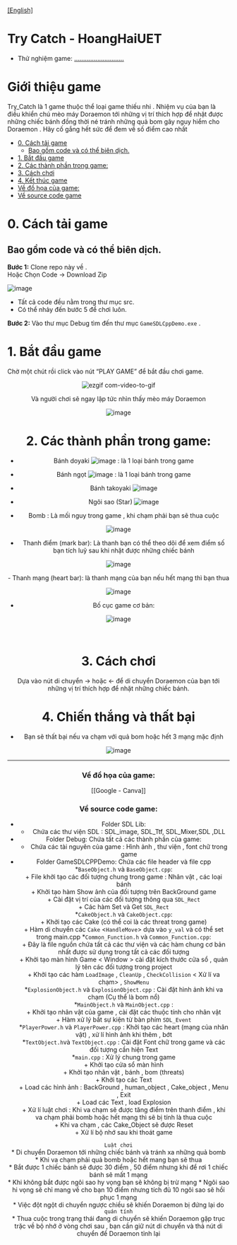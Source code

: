 [[English]](README_en.md)

# Try Catch - HoangHaiUET

- Thử nghiệm game: [............................](.......)

# Giới thiệu game

Try_Catch là 1 game thuộc thể loại game thiếu nhi . Nhiệm vụ của bạn là điều khiển chú mèo máy Doraemon tới những vị trí thích hợp để nhặt được những chiếc bánh đồng thời né tránh những quả bom gây nguy hiểm cho Doraemon . Hãy cố gắng hết sức để đem về số điểm cao nhất  

- [0. Cách tải game](#0-cách-tải-game)
    * [ Bao gồm code và có thể biên dịch.](#bao-gồm-code-và-có-thể-biên-dịch)
- [1. Bắt đầu game](#1bắt-đầu-game)
- [2. Các thành phần trong game:](#2-các-thành-phần-trong-game)
- [3. Cách chơi](#3-cách-chơi)
- [4. Kết thúc game](#4-kết-thúc-game)
- [Về đồ họa của game:](#về-đồ-họa-của-game)
- [Về source code game](#về-source-code-game)

# 0. Cách tải game

## Bao gồm code và có thể biên dịch.

**Bước 1:** Clone repo này về . <br/>
Hoặc Chọn Code -> Download Zip 

![image](resources/preview/download.jpg)

- Tất cả code đều nằm trong thư mục src.<br/>
- Có thể nhảy đến bước 5 để chơi luôn.

**Bước 2:** Vào thư mục Debug tìm đến thư mục `GameSDLCppDemo.exe` .<br/>


# 1. Bắt đầu game

Chờ một chút rồi click vào nút “PLAY GAME” để bắt đầu chơi game.
<div style="text-align: center;">

![ezgif com-video-to-gif](resources/preview/loading.jpg)




Và người chơi sẽ ngay lập tức nhìn thấy mèo máy Doraemon 
<div style="text-align: center;">

![image](resources/preview/menu.png)

</div>

# 2. Các thành phần trong game:

-    Bánh doyaki ![image](resources/preview/doyaki.png)
     : là 1 loại bánh trong game

-    Bánh ngọt ![image](resources/preview/cake.png)
     : là 1 loại bánh trong game

-   Bánh takoyaki ![image](resources/preview/takoyaki.png)

-  Ngôi sao (Star) ![image](resources/preview/star.png)
<div style="text-align: center;">


- Bomb : Là mối nguy trong game , khi chạm phải bạn sẽ thua cuộc

<div style="text-align: center;">

![image](resources/preview/bom.png)
</div>

- Thanh điểm (mark bar): Là thanh bạn có thể theo dõi để xem điểm số bạn tích luỹ sau khi nhặt được những chiếc bánh

<div style="text-align: center;">

![image](resources/preview/mark_bar.jpg)
</div>
- Thanh mạng (heart bar): là thanh mạng của bạn nếu hết mạng thì bạn thua
<div style="text-align: center;">

![image](resources/preview/heart_bar.jpg)
</div>

- Bố cục game cơ bản:

<div style="text-align: center;">

![image](resources/preview/first_game.jpg)
</div>

 

# 3. Cách chơi

Dựa vào nút di chuyển -> hoặc <- để di chuyển Doraemon của bạn tới những vị trí thích hợp để nhặt những chiếc bánh.<br/>

# 4. Chiến thắng và thất bại

- Bạn sẽ thất bại nếu va chạm với quả bom hoặc hết 3 mạng mặc định

<div style="text-align: center;">

![image](resources/preview/bkexit.png)
</div>

---

### Về đồ họa của game:

[[Google - Canva]]

### Về source code game:

- Folder SDL Lib:<br/>
    * Chứa các thư viện SDL : SDL_image, SDL_Ttf, SDL_Mixer,SDL ,DLL<br/>
- Folder Debug: Chứa tất cả các thành phần của game:<br/>
    * Chứa các tài nguyên của game : Hình ảnh , thư viện , font chữ trong game <br/>
- Folder GameSDLCPPDemo: Chứa các file header và file cpp <br/>
    *`BaseObject.h` và `BaseObject.cpp`:<br/>
        + File khởi tạo các đối tượng chung trong game : Nhân vật , các loại bánh <br/>
        + Khởi tạo hàm Show ảnh của đối tượng trên BackGround game <br/>
        + Cài đặt vị trí của các đối tượng thông qua `SDL_Rect` <br/>
        + Các hàm Set và Get `SDL_Rect` <br/>
    *`CakeObject.h` và `CakeObject.cpp`: <br/>
        + Khởi tạo các Cake (có thể coi là các threat trong game)<br/>
        + Hàm di chuyển các `Cake` <`HandleMove`> dựa vào `y_val` và có thể set trong main.cpp 
    *`Common_Function.h` và `Common_Function.cpp`:<br/>
        + Đây là file nguồn chứa tất cả các thư viện và các hàm chung cơ bản nhất được sử dụng trong tất cả các đối tượng <br/>
        + Khởi tạo màn hình Game < Window > cài đặt kích thước cửa sổ , quản lý tên các đối tượng trong project<br/>
        + Khởi tạo các hàm `LoadImage` , `CleanUp` , `CheckCollision` < Xử lí va chạm> , `ShowMenu`<br/>
    *`ExplosionObject.h` và  `ExplosionObject.cpp` : Cài đặt hình ảnh khi va chạm (Cụ thể là bom nổ) <br/>
    *`MainObject.h` và `MainObject.cpp` : <br/>
        + Khởi tạo nhân vật của game , cài đặt các thuộc tính cho nhân vật <br/>
        + Hàm xử lý bắt sự kiện từ bàn phím `SDL_Event`<br/>
    *`PlayerPower.h` và `PlayerPower.cpp` : Khởi tạo các heart (mạng của nhân vật) , xử lí hình ảnh khi thêm , bớt<br/>
    *`TextObject.h`và `TextObject.cpp` : Cài đặt Font chữ trong game và các đối tượng cần hiện Text<br/>
    *`main.cpp` : Xử lý chung trong game<br/>
        + Khởi tạo cửa sổ màn hình <br/>
        + Khởi tạo nhân vật , bánh , bom (threats) <br/>
        + Khởi tạo các Text<br/>
        + Load các hình ảnh : BackGround , human_object , Cake_object , Menu , Exit<br/> 
        + Load các Text , load Explosion <br/>
        + Xử lí luật chơi : Khi va chạm sẽ được tăng điểm trên thanh điểm , khi va chạm phải bomb hoặc hết mạng thì sẽ bị tính là thua cuộc <br/>
        + Khi va chạm , các Cake_Object sẽ được Reset <br/>
        + Xử lí bộ nhớ sau khi thoát game <br/>

`Luật chơi`<br/>
        *   Di chuyển Doraemon tới những chiếc bánh và tránh xa những quả bomb<br/>
        *   Khi va chạm phải quả bomb hoặc hết mang bạn sẽ thua <br/>
        *   Bắt được 1 chiếc bánh sẽ được 30 điểm , 50 điểm nhưng khi để rơi 1 chiếc bánh sẽ mất 1 mạng <br/>
        *   Khi không bắt được ngôi sao hy vọng bạn sẽ không bị trừ mạng
        *   Ngôi sao hi vọng sẽ chỉ mang về cho bạn 10 điểm nhưng tích đủ 10 ngôi sao sẽ hồi phục 1 mạng <br/>
        *   Việc đột ngột di chuyển ngược chiều sẽ khiến Doraemon bị đứng lại do `quán tính` <br/>
        *  Thua cuộc trong trạng thái đang di chuyển sẽ khiến Doraemon gặp trục trặc về bộ nhớ ở vòng chơi sau , bạn cần giữ nút di chuyển và thả nút di chuyển để Doraemon tỉnh lại <br/>